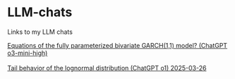 # LLM-chats
Links to my LLM chats

[Equations of the fully parameterized bivariate GARCH(1,1) model? (ChatGPT o3-mini-high)](https://chatgpt.com/share/67c8c558-21b0-8005-98f0-fa7e6f88cf5d)<br><br>
[Tail behavior of the lognormal distribution (ChatGPT o1) 2025-03-26](https://chatgpt.com/share/67e3dd0e-9810-8005-8e75-fc5c72107b4a)
